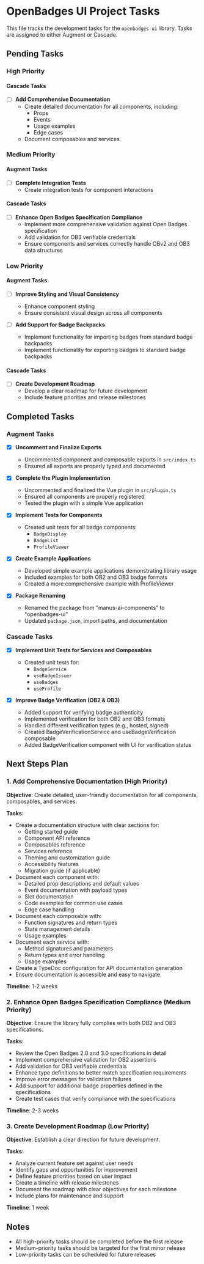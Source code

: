 # OpenBadges UI Project Tasks

This file tracks the development tasks for the `openbadges-ui` library. Tasks are assigned to either Augment or Cascade.

## Pending Tasks

### High Priority

#### Cascade Tasks

- [ ] **Add Comprehensive Documentation**
    - Create detailed documentation for all components, including:
        - Props
        - Events
        - Usage examples
        - Edge cases
    - Document composables and services

### Medium Priority

#### Augment Tasks
- [ ] **Complete Integration Tests**
    - Create integration tests for component interactions

#### Cascade Tasks
- [ ] **Enhance Open Badges Specification Compliance**
    - Implement more comprehensive validation against Open Badges specification
    - Add validation for OB3 verifiable credentials
    - Ensure components and services correctly handle OBv2 and OB3 data structures

### Low Priority

#### Augment Tasks
- [ ] **Improve Styling and Visual Consistency**
    - Enhance component styling
    - Ensure consistent visual design across all components

- [ ] **Add Support for Badge Backpacks**
    - Implement functionality for importing badges from standard badge backpacks
    - Implement functionality for exporting badges to standard badge backpacks

#### Cascade Tasks
- [ ] **Create Development Roadmap**
    - Develop a clear roadmap for future development
    - Include feature priorities and release milestones

## Completed Tasks

### Augment Tasks
- [x] **Uncomment and Finalize Exports**
    - Uncommented component and composable exports in `src/index.ts`
    - Ensured all exports are properly typed and documented

- [x] **Complete the Plugin Implementation**
    - Uncommented and finalized the Vue plugin in `src/plugin.ts`
    - Ensured all components are properly registered
    - Tested the plugin with a simple Vue application

- [x] **Implement Tests for Components**
    - Created unit tests for all badge components:
        - `BadgeDisplay`
        - `BadgeList`
        - `ProfileViewer`

- [x] **Create Example Applications**
    - Developed simple example applications demonstrating library usage
    - Included examples for both OB2 and OB3 badge formats
    - Created a more comprehensive example with ProfileViewer

- [x] **Package Renaming**
    - Renamed the package from "manus-ai-components" to "openbadges-ui"
    - Updated `package.json`, import paths, and documentation

### Cascade Tasks
- [x] **Implement Unit Tests for Services and Composables**
    - Created unit tests for:
        - `BadgeService`
        - `useBadgeIssuer`
        - `useBadges`
        - `useProfile`

- [x] **Improve Badge Verification (OB2 & OB3)**
    - Added support for verifying badge authenticity
    - Implemented verification for both OB2 and OB3 formats
    - Handled different verification types (e.g., hosted, signed)
    - Created BadgeVerificationService and useBadgeVerification composable
    - Added BadgeVerification component with UI for verification status

## Next Steps Plan

### 1. Add Comprehensive Documentation (High Priority)

**Objective**: Create detailed, user-friendly documentation for all components, composables, and services.

**Tasks**:
- Create a documentation structure with clear sections for:
  - Getting started guide
  - Component API reference
  - Composables reference
  - Services reference
  - Theming and customization guide
  - Accessibility features
  - Migration guide (if applicable)
- Document each component with:
  - Detailed prop descriptions and default values
  - Event documentation with payload types
  - Slot documentation
  - Code examples for common use cases
  - Edge case handling
- Document each composable with:
  - Function signatures and return types
  - State management details
  - Usage examples
- Document each service with:
  - Method signatures and parameters
  - Return types and error handling
  - Usage examples
- Create a TypeDoc configuration for API documentation generation
- Ensure documentation is accessible and easy to navigate

**Timeline**: 1-2 weeks

### 2. Enhance Open Badges Specification Compliance (Medium Priority)

**Objective**: Ensure the library fully complies with both OB2 and OB3 specifications.

**Tasks**:
- Review the Open Badges 2.0 and 3.0 specifications in detail
- Implement comprehensive validation for OB2 assertions
- Add validation for OB3 verifiable credentials
- Enhance type definitions to better match specification requirements
- Improve error messages for validation failures
- Add support for additional badge properties defined in the specifications
- Create test cases that verify compliance with the specifications

**Timeline**: 2-3 weeks

### 3. Create Development Roadmap (Low Priority)

**Objective**: Establish a clear direction for future development.

**Tasks**:
- Analyze current feature set against user needs
- Identify gaps and opportunities for improvement
- Define feature priorities based on user impact
- Create a timeline with release milestones
- Document the roadmap with clear objectives for each milestone
- Include plans for maintenance and support

**Timeline**: 1 week

## Notes

- All high-priority tasks should be completed before the first release
- Medium-priority tasks should be targeted for the first minor release
- Low-priority tasks can be scheduled for future releases
